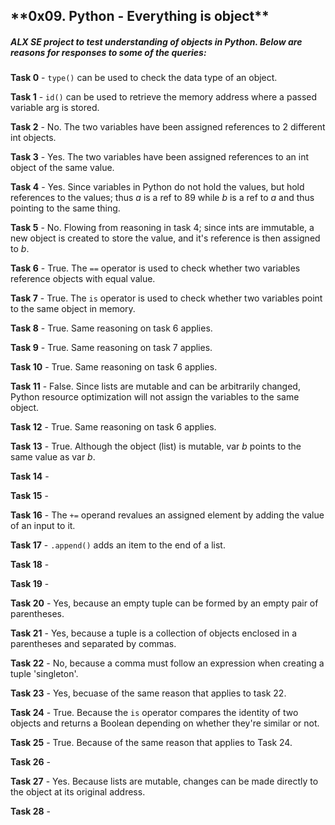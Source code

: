 <h2>**0x09. Python - Everything is object**</h2>

<h5>ALX SE project to test understanding of objects in Python. Below are reasons for responses to some of the queries:</h5>

**Task 0** - `type()` can be used to check the data type of an object.

**Task 1** - `id()` can be used to retrieve the memory address where a passed variable arg is stored.

**Task 2** - No. The two variables have been assigned references to 2 different int objects.

**Task 3** - Yes. The two variables have been assigned references to an int object of the same value.

**Task 4** - Yes. Since variables in Python do not hold the values, but hold references to the values; thus *a* is a ref to 89 while *b* is a ref to *a* and thus pointing to the same thing.

**Task 5** - No. Flowing from reasoning in task 4; since ints are immutable, a new object is created to store the value, and it's reference is then assigned to *b*.

**Task 6** - True. The `==` operator is used to check whether two variables reference objects with equal value.

**Task 7** - True. The `is` operator is used to check whether two variables point to the same object in memory.

**Task 8** - True. Same reasoning on task 6 applies.

**Task 9** - True. Same reasoning on task 7 applies.

**Task 10** - True. Same reasoning on task 6 applies.

**Task 11** - False. Since lists are mutable and can be arbitrarily changed, Python resource optimization will not assign the variables to the same object.

**Task 12** - True. Same reasoning on task 6 applies.

**Task 13** - True. Although the object (list) is mutable, var *b* points to the same value as var *b*.

**Task 14** - 

**Task 15** - 

**Task 16** - The `+=` operand revalues an assigned element by adding the value of an input to it.

**Task 17** - `.append()` adds an item to the end of a list.

**Task 18** - 

**Task 19** - 

**Task 20** - Yes, because an empty tuple can be formed by an empty pair of parentheses.

**Task 21** - Yes, because a tuple is a collection of objects enclosed in a parentheses and separated by commas.

**Task 22** - No, because a comma must follow an expression when creating a tuple 'singleton'.

**Task 23** - Yes, becuase of the same reason that applies to task 22.

**Task 24** - True. Because the `is` operator compares the identity of two objects and returns a Boolean depending on whether they're similar or not.

**Task 25** - True. Because of the same reason that applies to Task 24.

**Task 26** - 

**Task 27** - Yes. Because lists are mutable, changes can be made directly to the object at its original address.

**Task 28** - 
